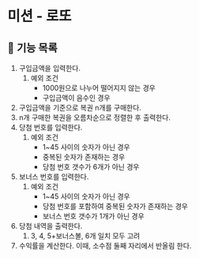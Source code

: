 # 미션 - 로또

## 🚀 기능 목록

1. 구입금액을 입력한다.
    1. 예외 조건
        - 1000원으로 나누어 떨어지지 않는 경우
        - 구입금액이 음수인 경우
2. 구입금액을 기준으로 복권 n개를 구매한다.
3. n개 구매한 복권을 오름차순으로 정렬한 후 출력한다.
4. 당첨 번호를 입력한다.
    1. 예외 조건
        - 1~45 사이의 숫자가 아닌 경우
        - 중복된 숫자가 존재하는 경우
        - 당첨 번호 갯수가 6개가 아닌 경우
5. 보너스 번호를 입력한다.
    1. 예외 조건
        - 1~45 사이의 숫자가 아닌 경우
        - 당첨 번호를 포함하여 중복된 숫자가 존재하는 경우
        - 보너스 번호 갯수가 1개가 아닌 경우
6. 당첨 내역을 출력한다.
    1. 3, 4, 5+보너스볼, 6개 일치 모두 고려
7. 수익률을 계산한다. 이때, 소수점 둘째 자리에서 반올림 한다.
